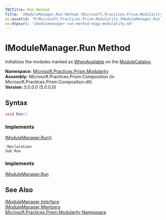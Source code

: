 ```yaml
---
TOCTitle: Run Method
Title: 'IModuleManager.Run Method (Microsoft.Practices.Prism.Modularity)'
ms:assetid: 'M:Microsoft.Practices.Prism.Modularity.IModuleManager.Run'
ms:mtpsurl: 'imodulemanager-run-method-mspp-modularity.md'
---
```



# IModuleManager.Run Method

Initializes the modules marked as [WhenAvailable](/patterns-practices/reference/initializationmode-enumeration-mspp-modularity) on the [ModuleCatalog](/patterns-practices/reference/modulecatalog-class-mspp-modularity).

**Namespace:** [Microsoft.Practices.Prism.Modularity](/patterns-practices/reference/mspp-modularity-namespace)  
**Assembly:** Microsoft.Practices.Prism.Composition (in Microsoft.Practices.Prism.Composition.dll)  
**Version:** 5.0.0.0 (5.0.0.0)

## Syntax

```C#
void Run()
```

### Implements

[IModuleManager.Run()](/patterns-practices/reference/imodulemanager-run-method-mspp-modularity)


```VB
'Declaration
Sub Run
```

### Implements

[IModuleManager.Run](/patterns-practices/reference/imodulemanager-run-method-mspp-modularity)

## See Also

[IModuleManager Interface](/patterns-practices/reference/imodulemanager-interface-mspp-modularity)  
[IModuleManager Members](/patterns-practices/reference/imodulemanager-members-mspp-modularity)  
[Microsoft.Practices.Prism.Modularity Namespace](/patterns-practices/reference/mspp-modularity-namespace)  